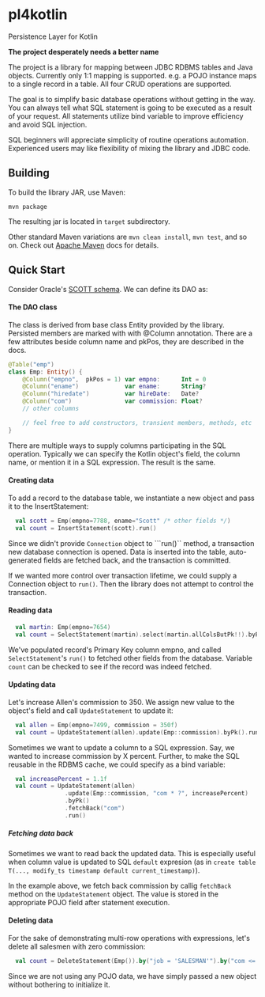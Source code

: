 # pl4kotlin
Persistence Layer for Kotlin

**The project desperately needs a better name**

The project is a library for mapping between JDBC RDBMS tables and Java
objects. Currently only 1:1 mapping is supported. e.g. a POJO instance
maps to a single record in a table. All four CRUD operations are
supported.

The goal is to simplify basic database operations without getting in
the way. You can always tell what SQL statement is going to be executed
as a result of your request. All statements utilize bind variable to
improve efficiency and avoid SQL injection.

SQL beginners will appreciate simplicity of routine operations
automation. Experienced users may like flexibility of mixing the
library and JDBC code.

## Building
To build the library JAR, use Maven:
```
mvn package
```
The resulting jar is located in ```target``` subdirectory.

Other standard Maven variations are ```mvn clean install```,  ```mvn test```, and so on.
Check out [Apache Maven](https://maven.apache.org/) docs for details.

## Quick Start

Consider Oracle's [SCOTT schema](http://www.orafaq.com/wiki/SCOTT#Original_SCOTT.27s_tables_since_Oracle_4).
We can define its DAO as:

#### The DAO class
The class is derived from base class Entity provided by the library.
Persisted members are marked with with @Column annotation. There are a
few attributes beside column name and pkPos, they are described in the
docs.

```Kotlin
@Table("emp")
class Emp: Entity() {
    @Column("empno",  pkPos = 1) var empno:      Int = 0
    @Column("ename")             var ename:      String?
    @Column("hiredate")          var hireDate:   Date?
    @Column("com")               var commission: Float?
    // other columns

    // feel free to add constructors, transient members, methods, etc
}

```


There are multiple ways to supply columns participating in the SQL
operation. Typically we can specify the Kotlin object's field, the
column name, or mention it in a SQL expression. The result is the same.


#### Creating data
To add a record to the database table, we instantiate a new object and
pass it to the InsertStatement:

```Kotlin
  val scott = Emp(empno=7788, ename="Scott" /* other fields */)
  val count = InsertStatement(scott).run()
```

Since we didn't provide ```Connection``` object to ```run()`` method, a
transaction new database connection is opened. Data is inserted into the
table, auto-generated fields are fetched back, and the transaction is
committed.

If we wanted more control over transaction lifetime, we could supply a
Connection object to ```run()```. Then the library does not attempt to
control the transaction.


#### Reading data
```Kotlin
  val martin: Emp(empno=7654)
  val count = SelectStatement(martin).select(martin.allColsButPk!!).byPk().run()
```

We've populated record's Primary Key column empno, and called
```SelectStatement```'s ```run()``` to fetched other fields from the
database. Variable ```count``` can be checked to see if the record was
indeed fetched.


#### Updating data
Let's increase Allen's commission to 350. We assign new value to the
object's field and call ```UpdateStatement``` to update it:
```Kotlin
  val allen = Emp(empno=7499, commission = 350f)
  val count = UpdateStatement(allen).update(Emp::commission).byPk().run()
```

Sometimes we want to update a column to a SQL expression. Say, we wanted
to increase commission by X percent. Further, to make the SQL reusable
in the RDBMS cache, we could specify as a bind variable:

```Kotlin
  val increasePercent = 1.1f
  val count = UpdateStatement(allen)
                .update(Emp::commission, "com * ?", increasePercent)
                .byPk()
                .fetchBack("com")
                .run()
```

##### Fetching data back
Sometimes we want to read back the updated data. This is especially
useful when column value is updated to SQL ```default``` expresion (as in
```create table T(..., modify_ts timestamp default current_timestamp)```).

In the example above, we fetch back commission by callig ```fetchBack```
method on the ```UpdateStatement``` object. The value is stored in the
appropriate POJO field after statement execution.


#### Deleting data
For the sake of demonstrating multi-row operations with expressions,
let's delete all salesmen with zero commission:

```Kotlin
  val count = DeleteStatement(Emp()).by("job = 'SALESMAN'").by("com <= 0").run()
```

Since we are not using any POJO data, we have simply passed a new object
without bothering to initialize it.
